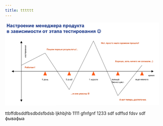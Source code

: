 ```yaml
---
title: tttttt
---
```

![ALT TEXT FOR IMAGE](2986d00dfc5741ddb09222ba00123072.png "THI IS MY TITILE FOR IMAGE")

ttbffdbsddfbsdbdsfbdsb
ljkhbjhb 1111 gfnfgnf 1233 sdf sdffsd fdsv sdf фывафыа